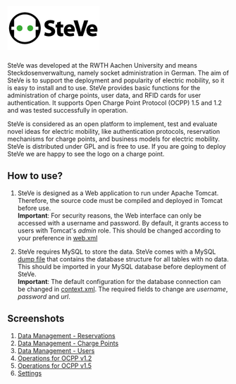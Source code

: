 ![SteVe](src/main/webapp/logo.png)
=====

SteVe was developed at the RWTH Aachen University and means Steckdosenverwaltung, namely socket administration in German. The aim of SteVe is to support the deployment and popularity of electric mobility, so it is easy to install and to use. SteVe provides basic functions for the administration of charge points, user data, and RFID cards for user authentication. It supports Open Charge Point Protocol (OCPP) 1.5 and 1.2 and was tested successfully in operation.

SteVe is considered as an open platform to implement, test and evaluate novel ideas for electric mobility, like authentication protocols, reservation mechanisms for charge points, and business models for electric mobility. SteVe is distributed under GPL and is free to use. If you are going to deploy SteVe we are happy to see the logo on a charge point.

How to use?
-----

1. SteVe is designed as a Web application to run under Apache Tomcat. Therefore, the source code must be compiled and deployed in Tomcat before use.  
**Important**: For security reasons, the Web interface can only be accessed with a username and password. By default, it grants access to users with Tomcat's *admin* role. This should be changed according to your preference in [web.xml](src/main/webapp/WEB-INF/web.xml)

2. SteVe requires MySQL to store the data. SteVe comes with a MySQL [dump file](steve-dump-no-data.sql) that contains the database structure for all tables with no data. This should be imported in your MySQL database before deployment of SteVe.  
**Important**: The default configuration for the database connection can be changed in [context.xml](src/main/webapp/META-INF/context.xml). The required fields to change are *username*, *password* and *url*.

Screenshots
-----
1. [Data Management - Reservations](src/main/webapp/images/SteVe_res.png)
2. [Data Management - Charge Points](src/main/webapp/images/SteVe_cp.png)
3. [Data Management - Users](src/main/webapp/images/SteVe_users.png)
4. [Operations for OCPP v1.2](src/main/webapp/images/SteVe_ocpp12.png)
5. [Operations for OCPP v1.5](src/main/webapp/images/SteVe_ocpp15.png)
6. [Settings](src/main/webapp/images/SteVe_set.png)
